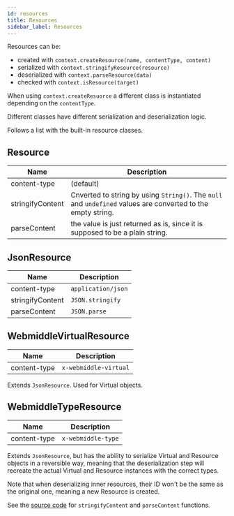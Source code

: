 ```yaml
---
id: resources
title: Resources
sidebar_label: Resources
---
```


Resources can be:

- created with `context.createResource(name, contentType, content)`
- serialized with `context.stringifyResource(resource)`
- deserialized with `context.parseResource(data)`
- checked with `context.isResource(target)`

When using `context.createResuorce` a different class is instantiated depending on the `contentType`.

Different classes have different serialization and deserialization logic.

Follows a list with the built-in resource classes.

## Resource

Name                   | Description
-----------------------|------------------------------------------------------
content-type           | (default)
stringifyContent       | Cnverted to string by using `String()`. The `null` and `undefined` values are converted to the empty string.
parseContent           | the value is just returned as is, since it is supposed to be a plain string.

## JsonResource

Name                   | Description
-----------------------|------------------------------------------------------
content-type           | `application/json`
stringifyContent       | `JSON.stringify`
parseContent           | `JSON.parse`

## WebmiddleVirtualResource

Name                   | Description
-----------------------|------------------------------------------------------
content-type           | `x-webmiddle-virtual`

Extends `JsonResource`. Used for Virtual objects.

## WebmiddleTypeResource

Name                   | Description
-----------------------|------------------------------------------------------
content-type           | `x-webmiddle-type`

Extends `JsonResource`, but has the ability to serialize Virtual and Resource objects in a reversible way, meaning that the deserialization step will recreate the actual Virtual and Resource instances with the correct types.

Note that when deserializing inner resources, their ID won't be the same as the original one, meaning a new Resource is created.

See the [source code](https://github.com/webmiddle/webmiddle/blob/master/packages/webmiddle/src/utils/resource.js) for `stringifyContent` and `parseContent` functions.